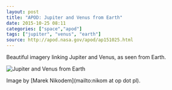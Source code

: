 ```yaml
---
layout: post
title: "APOD: Jupiter and Venus from Earth"
date: 2015-10-25 08:11
categories: ["space","apod"]
tags: ["jupiter", "venus", "earth"]
source: http://apod.nasa.gov/apod/ap151025.html
---
```


Beautiful imagery linking Jupiter and Venus, as seen from Earth.


![Jupiter and Venus from Earth]({{site.images.s3path}}space/apod/2015-10-25-apod-jupiter-and-venus-from-earth/jupiterpersonvenus_nikodem_960.jpg)

Image by [Marek Nikodem](mailto:nikom at op dot pl).
